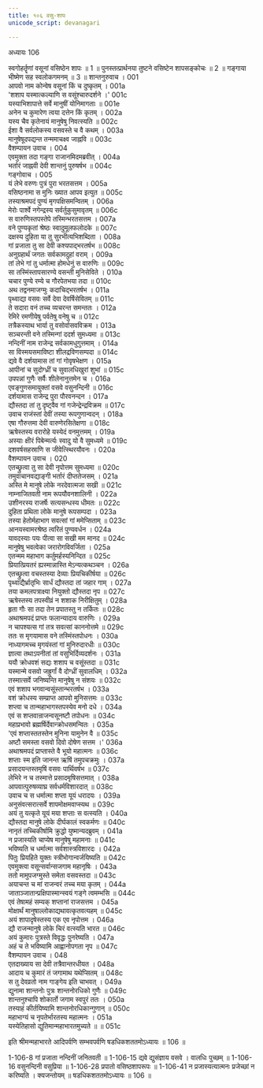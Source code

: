 ```yaml
---
title: १०६ वसु-शापः
unicode_script: devanagari

---
```



अध्यायः 106

स्वगोहर्तॄणां वसूनां वसिष्ठेन शापः ॥ 1 ॥ पुनस्तत्प्रार्थनया तुष्टने वसिष्टेन शापसङ्कोचः ॥ 2 ॥ गङ्गाया भीष्मेण सह स्वलोकगमनम् ॥ 3 ॥
शान्तनुरुवाच ।	001  
आपवो नाम कोन्वेष वसूनां किं च दुष्कृतम् ।	001a  
\'शशाप यस्मात्कल्याणि स वसूंश्चारुदर्शने ।\'	001c  
यस्याभिशापात्ते सर्वे मानुषीं योनिमागताः ॥	001e  
अनेन च कुमारेण त्वया दत्तेन किं कृतम् ।	002a  
यस्य चैव कृतेनायं मानुषेषु निवत्स्यति ॥	002c  
ईशा वै सर्वलोकस्य वसवस्ते च वै कथम् ।	003a  
मानुषेषूदपद्यन्त तन्ममाचक्ष्व जाह्नवि ॥	003c  
वैशम्पायन उवाच ।	004  
एवमुक्ता तदा गङ्गा राजानमिदमब्रवीत् ।	004a  
भर्तारं जाह्नवी देवी शान्तनुं पुरुषर्षभ ॥	004c  
गङ्गोवाच ।	005  
यं लेभे वरुणः पुत्रं पुरा भरतसत्तम ।	005a  
वसिष्ठनामा स मुनिः ख्यात आपव इत्युत ॥	005c  
तस्याश्रमपदं पुण्यं मृगपक्षिसमन्वितम् ।	006a  
मेरोः पार्श्वे नगेन्द्रस्य सर्वर्तुकुसुमावृतम् ॥	006c  
स वारुणिस्तपस्तेपे तस्मिन्भरतसत्तम ।	007a  
वने पुण्यकृतां श्रेष्ठः स्वादुमूलफलोदके ॥	007c  
दक्षस्य दुहिता या तु सुरभीत्यभिशब्दिता ।	008a  
गां प्रजाता तु सा देवी कश्यपाद्भरतर्षभ ॥	008c  
अनुग्रहार्थं जगतः सर्वकामदुहां वराम् ।	009a  
तां लेभे गां तु धर्मात्मा होमधेनुं स वारुणिः ॥	009c  
सा तस्मिंस्तापसारण्ये वसन्ती मुनिसेविते ।	010a  
चचार पुण्ये रम्ये च गौरपेतभया तदा ॥	010c  
अथ तद्वनमाजग्मुः कदाचिद्भरतर्षभ ।	011a  
पृथ्वाद्या वसवः सर्वे देवा देवर्षिसेवितम् ॥	011c  
ते सदारा वनं तच्च व्यचरन्त समन्ततः ।	012a  
रेमिरे रमणीयेषु पर्वतेषु वनेषु च ॥	012c  
तत्रैकस्याथ भार्या तु वसोर्वासवविक्रम ।	013a  
सञ्चरन्ती वने तस्मिन्गां ददर्श सुमध्यमा ॥	013c  
नन्दिनीं नाम राजेन्द्र सर्वकामधुगुत्तमाम् ।	014a  
सा विस्मयसमाविष्टा शीलद्रविणसम्पदा ॥	014c  
द्यवे वै दर्शयामास तां गां गोवृषभेक्षण ।	015a  
आपीनां च सुदोग्ध्रीं च सुवालधिखुरां शुभां ॥	015c  
उपपन्नां गुणैः सर्वैः शीलेनानुत्तमेन च ।	016a  
एवङ्गुणसमायुक्तां वसवे वसुनन्दिनी ॥	016c  
दर्शयामास राजेन्द्र पुरा पौरवनन्दन ।	017a  
द्यौस्तदा तां तु दृष्ट्वैव गां गजेन्द्रेन्द्रविक्रम ॥	017c  
उवाच राजंस्तां देवीं तस्या रूपगुणान्वदन् ।	018a  
एषा गौरुत्तमा देवी वारुणेरसितेक्षणा ॥	018c  
ऋषेस्तस्य वरारोहे यस्येदं वनमुत्तमम् ।	019a  
अस्याः क्षीरं पिबेन्मर्त्यः स्वादु यो वै सुमध्यमे ॥	019c  
दशवर्षसहस्राणि स जीवेत्स्थिरयौवनः ।	020a  
वैशम्पायन उवाच ।	020  
एतच्छ्रुत्वा तु सा देवी नृपोत्तम सुमध्यमा ॥	020c  
तमुवाचानवद्याङ्गी भर्तारं दीप्ततेजसम् ।	021a  
अस्ति मे मानुषे लोके नरदेवात्मजा सखी ॥	021c  
नाम्नाजितवती नाम रूपयौवनशालिनी ।	022a  
उशीनरस्य राजर्षेः सत्यसन्धस्य धीमतः ॥	022c  
दुहिता प्रथिता लोके मानुषे रूपसम्पदा ।	023a  
तस्या हेतोर्महाभाग सवत्सां गां ममेप्सिताम् ॥	023c  
आनयस्वामरश्रेष्ठ त्वरितं पुण्यवर्धन ।	024a  
यावदस्याः पयः पीत्वा सा सखी मम मानद ॥	024c  
मानुषेषु भवत्वेका जरारोगविवर्जिता ।	025a  
एतन्मम महाभाग कर्तुमर्हस्यनिन्दित ॥	025c  
प्रियात्प्रियतरं ह्यस्मान्नास्ति मेऽन्यत्कथञ्चन ।	026a  
एतच्छ्रुत्वा वचस्तस्या देव्याः प्रियचिकीर्षया ॥	026c  
पृथ्वाद्यैर्भ्रातृभिः सार्धं द्यौस्तदा तां जहार गाम् ।	027a  
तया कमलपत्राक्ष्या नियुक्तो द्यौस्तदा नृप ॥	027c  
ऋषेस्तस्य तपस्वीव्रं न शशाक निरीक्षितुम् ।	028a  
हृता गौः सा तदा तेन प्रपातस्तु न तर्कितः ॥	028c  
अथाश्रमपदं प्राप्तः फलान्यादाय वारुणिः ।	029a  
न चापश्यत्स गां तत्र सवत्सां काननोत्तमे ॥	029c  
ततः स मृगयामास वने तस्मिंस्तपोधनः ।	030a  
नाध्यागमच्च मृगयंस्तां गां मुनिरुदारधीः ॥	030c  
ज्ञात्वा तथाऽपनीतां तां वसुभिर्दिव्यदर्शनः ।	031a  
ययौ क्रोधवशं सद्यः शशाप च वसूंस्तदा ॥	031c  
यस्मान्मे वसवो जह्रुर्गां वै दोग्ध्रीं सुवालधिम् ।	032a  
तस्मात्सर्वे जनिष्यन्ति मानुषेषु न संशयः ॥	032c  
एवं शशाप भगवान्वसूंस्तान्भरतर्षभ ।	033a  
वशं क्रोधस्य सम्प्राप्त आपवो मुनिसत्तमः ॥	033c  
शप्त्वा च तान्महाभागस्तपस्येव मनो दधे ।	034a  
एवं स शप्तवान्राजन्वसूनष्टौ तपोधनः ॥	034c  
महाप्रभावो ब्रह्मर्षिर्देवान्क्रोधसमन्वितः ।	035a  
\'एवं शप्तास्ततस्तेन मुनिना यामुनेन वै ॥	035c  
अष्टौ समस्ता वसवो दिवो दोषेण सत्तम ।\'	036a  
अथाश्रमपदं प्राप्तास्ते वै भूयो महात्मनः ॥	036c  
शप्ताः स्म इति जानन्त ऋषिं तमुपचक्रमुः ।	037a  
प्रसादयन्तस्तमृषिं वसवः पार्थिवर्षभ ॥	037c  
लेभिरे न च तस्मात्ते प्रसादमृषिसत्तमात् ।	038a  
आपवात्पुरुषव्याघ्र सर्वधर्मविशारदात् ॥	038c  
उवाच च स धर्मात्मा शप्ता यूयं धरादयः ।	039a  
अनुसंवत्सरात्सर्वे शापमोक्षमवाप्स्यथ ॥	039c  
अयं तु यत्कृते यूयं मया शप्ताः स वत्स्यति ।	040a  
द्यौस्तदा मानुषे लोके दीर्घकालं स्वकर्मणः ॥	040c  
नानृतं तच्चिकीर्षामि क्रुद्धो युष्मान्यदब्रुवम् ।	041a  
न प्रजास्यति चाप्येष मानुषेषु महामनाः ॥	041c  
भविष्यति च धर्मात्मा सर्वशास्त्रविशारदः ।	042a  
पितुः प्रियहिते युक्तः स्त्रीभोगान्वर्जयिष्यति ॥	042c  
एवमुक्त्वा वसून्सर्वान्सजगाम महानृषिः ।	043a  
ततो मामुपजग्मुस्ते समेता वसवस्तदा ॥	043c  
अयाचन्त च मां राजन्वरं तच्च मया कृतम् ।	044a  
जाताञ्जातान्प्रक्षिपास्मान्स्वयं गङ्गे त्वमम्भसि ॥	044c  
एवं तेषामहं सम्यक् शप्तानां राजसत्तम ।	045a  
मोक्षार्थं मानुषाल्लोकाद्यथावत्कृतवत्यहम् ॥	045c  
अयं शापादृषेस्तस्य एक एव नृपोत्तम ।	046a  
द्यौ राजन्मानुषे लोके चिरं वत्स्यति भारत ॥	046c  
अयं कुमारः पुत्रस्ते विवृद्धः पुनरेष्यति ।	047a  
अहं च ते भविष्यामि आह्वानोपगता नृप ॥	047c  
वैशम्पायन उवाच ।	048  
एतदाख्याय सा देवी तत्रैवान्तरधीयत ।	048a  
आदाय च कुमारं तं जगामाथ यथेप्सितम् ॥	048c  
स तु देवव्रतो नाम गाङ्गेय इति चाभवत् ।	049a  
द्युनामा शान्तनोः पुत्रः शान्तनोरधिको गुणैः ॥	049c  
शान्तनुश्चापि शोकार्तो जगाम स्वपुरं ततः ।	050a  
तस्याहं कीर्तयिष्यामि शान्तनोरधिकान्गुणान् ॥	050c  
महाभाग्यं च नृपतेर्भारतस्य महात्मनः ।	051a  
यस्येतिहासो द्युतिमान्महाभारतमुच्यते ॥ ॥	051c  

इति श्रीमन्महाभारते आदिपर्वणि सम्भवपर्वणि षडधिकशततमोऽध्यायः ॥ 106 ॥

1-106-8 गां प्रजाता नन्दिनीं जनितवती ॥ 1-106-15 द्यवे द्युसंज्ञाय वसवे । वालधिः पुच्छम् ॥ 1-106-16 वसुनन्दिनी वसुप्रिया ॥ 1-106-28 प्रपातो वसिष्ठशापरूपः ॥ 1-106-41 न प्रजास्यत्यात्मनः प्रजेच्छां न करिष्यति । क्यजन्तोयम् ॥ षडधिकशततमोऽध्यायः ॥ 106 ॥